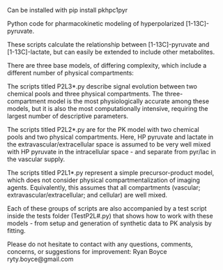 <ul>
Can be installed with 
pip install pkhpc1pyr
</ul>

<ul>
Python code for pharmacokinetic modeling of hyperpolarized [1-13C]-pyruvate.
</ul>

<ul>
These scripts calculate the relationship between [1-13C]-pyruvate and [1-13C]-lactate, but can easily be extended to include other metabolites.
</ul>

<ul>
There are three base models, of differing complexity, which include a different number of physical compartments:
</ul>

<ul>
The scripts titled P2L3*.py describe signal evolution between two chemical pools and three physical compartments. The three-compartment model is the most physiologically accurate among these models, but it is also the most computationally intensive, requiring the largest number of descriptive parameters.
</ul>

<ul>
The scripts titled P2L2*.py are for the PK model with two chemical pools and two physical compartments. Here, HP pyruvate and lactate in the extravascular/extracellular space is assumed to be very well mixed with HP pyruvate in the intracellular space - and separate from pyr/lac in the vascular supply.
</ul>

<ul>
The scripts titled P2L1*.py represent a simple precursor-product model, which does not consider physical compartmentalization of imaging agents. Equivalently, this assumes that all compartments (vascular; extravascular/extracellular; and cellular) are well mixed.
</ul>

<ul>
Each of these groups of scripts are also accompanied by a test script inside the tests folder (TestP2L#.py) that shows how to work with these models - from setup and generation of synthetic data to PK analysis by fitting.
</ul>

<ul>
Please do not hesitate to contact with any questions, comments, concerns, or suggestions for improvement: Ryan Boyce ryty.boyce@gmail.com
</ul>
